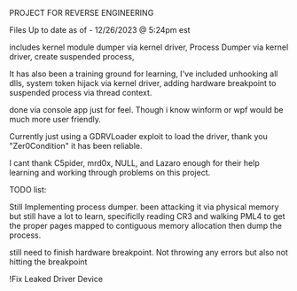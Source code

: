 PROJECT FOR REVERSE ENGINEERING

Files Up to date as of - 12/26/2023 @ 5:24pm est

includes kernel module dumper via kernel driver, 
Process Dumper via kernel driver, 
create suspended process,

It has also been a training ground for learning, I've included unhooking all dlls, system token hijack via kernel driver, adding hardware breakpoint to suspended process via thread context.

done via console app just for feel. Though i know winform or wpf would be much more user friendly.

 Currently just using a GDRVLoader exploit to load the driver, thank you "Zer0Condition" it has been reliable.

 I cant thank  C5pider, mrd0x, NULL, and Lazaro enough for their help learning and working through problems on this project.

 
TODO list:

Still Implementing process dumper. been attacking it via physical memory but still have a lot to learn, 
specificlly reading CR3 and walking PML4 to get the proper pages mapped to contiguous memory allocation then dump the process.

still need to finish hardware breakpoint. Not throwing any errors but also not hitting the breakpoint
 
!Fix Leaked Driver Device
